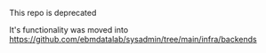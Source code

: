 This repo is deprecated

It's functionality was moved into https://github.com/ebmdatalab/sysadmin/tree/main/infra/backends
